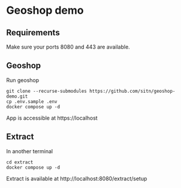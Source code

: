 # Geoshop demo

## Requirements

Make sure your ports 8080 and 443 are available.

## Geoshop
Run geoshop

```shell
git clone --recurse-submodules https://github.com/sitn/geoshop-demo.git
cp .env.sample .env
docker compose up -d
```

App is accessible at https://localhost


## Extract

In another terminal

```shell
cd extract
docker compose up -d
```

Extract is available at http://localhost:8080/extract/setup
